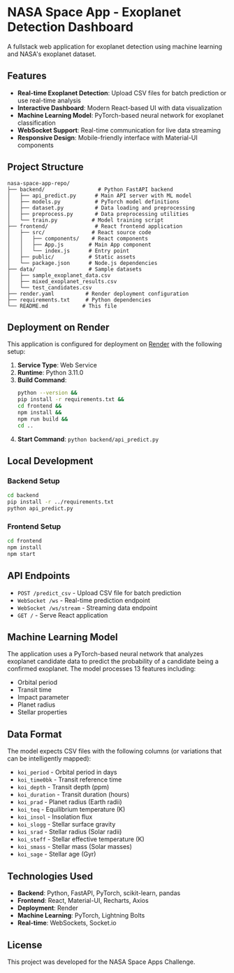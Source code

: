 # NASA Space App - Exoplanet Detection Dashboard

A fullstack web application for exoplanet detection using machine learning and NASA's exoplanet dataset.

## Features

- **Real-time Exoplanet Detection**: Upload CSV files for batch prediction or use real-time analysis
- **Interactive Dashboard**: Modern React-based UI with data visualization
- **Machine Learning Model**: PyTorch-based neural network for exoplanet classification
- **WebSocket Support**: Real-time communication for live data streaming
- **Responsive Design**: Mobile-friendly interface with Material-UI components

## Project Structure

```
nasa-space-app-repo/
├── backend/                 # Python FastAPI backend
│   ├── api_predict.py      # Main API server with ML model
│   ├── models.py           # PyTorch model definitions
│   ├── dataset.py          # Data loading and preprocessing
│   ├── preprocess.py       # Data preprocessing utilities
│   └── train.py           # Model training script
├── frontend/               # React frontend application
│   ├── src/               # React source code
│   │   ├── components/    # React components
│   │   ├── App.js        # Main App component
│   │   └── index.js      # Entry point
│   ├── public/           # Static assets
│   └── package.json      # Node.js dependencies
├── data/                 # Sample datasets
│   ├── sample_exoplanet_data.csv
│   ├── mixed_exoplanet_results.csv
│   └── test_candidates.csv
├── render.yaml          # Render deployment configuration
├── requirements.txt     # Python dependencies
└── README.md           # This file
```

## Deployment on Render

This application is configured for deployment on [Render](https://render.com) with the following setup:

1. **Service Type**: Web Service
2. **Runtime**: Python 3.11.0
3. **Build Command**:
   ```bash
   python --version &&
   pip install -r requirements.txt &&
   cd frontend &&
   npm install &&
   npm run build &&
   cd ..
   ```
4. **Start Command**: `python backend/api_predict.py`

## Local Development

### Backend Setup
```bash
cd backend
pip install -r ../requirements.txt
python api_predict.py
```

### Frontend Setup
```bash
cd frontend
npm install
npm start
```

## API Endpoints

- `POST /predict_csv` - Upload CSV file for batch prediction
- `WebSocket /ws` - Real-time prediction endpoint
- `WebSocket /ws/stream` - Streaming data endpoint
- `GET /` - Serve React application

## Machine Learning Model

The application uses a PyTorch-based neural network that analyzes exoplanet candidate data to predict the probability of a candidate being a confirmed exoplanet. The model processes 13 features including:

- Orbital period
- Transit time
- Impact parameter
- Planet radius
- Stellar properties

## Data Format

The model expects CSV files with the following columns (or variations that can be intelligently mapped):

- `koi_period` - Orbital period in days
- `koi_time0bk` - Transit reference time
- `koi_depth` - Transit depth (ppm)
- `koi_duration` - Transit duration (hours)
- `koi_prad` - Planet radius (Earth radii)
- `koi_teq` - Equilibrium temperature (K)
- `koi_insol` - Insolation flux
- `koi_slogg` - Stellar surface gravity
- `koi_srad` - Stellar radius (Solar radii)
- `koi_steff` - Stellar effective temperature (K)
- `koi_smass` - Stellar mass (Solar masses)
- `koi_sage` - Stellar age (Gyr)

## Technologies Used

- **Backend**: Python, FastAPI, PyTorch, scikit-learn, pandas
- **Frontend**: React, Material-UI, Recharts, Axios
- **Deployment**: Render
- **Machine Learning**: PyTorch, Lightning Bolts
- **Real-time**: WebSockets, Socket.io

## License

This project was developed for the NASA Space Apps Challenge.

